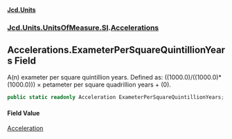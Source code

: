 #### [Jcd.Units](index.md 'index')
### [Jcd.Units.UnitsOfMeasure.SI](Jcd.Units.UnitsOfMeasure.SI.md 'Jcd.Units.UnitsOfMeasure.SI').[Accelerations](Accelerations.md 'Jcd.Units.UnitsOfMeasure.SI.Accelerations')

## Accelerations.ExameterPerSquareQuintillionYears Field

A(n) exameter per square quintillion years. Defined as: ((1000.0)/((1000.0)*(1000.0))) × petameter per square quadrillion years + (0).

```csharp
public static readonly Acceleration ExameterPerSquareQuintillionYears;
```

#### Field Value
[Acceleration](Acceleration.md 'Jcd.Units.UnitTypes.Acceleration')